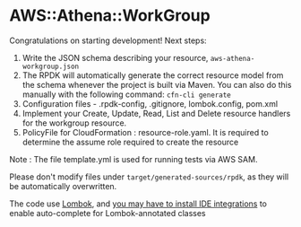 # AWS::Athena::WorkGroup

Congratulations on starting development! Next steps:

1. Write the JSON schema describing your resource, `aws-athena-workgroup.json`
2. The RPDK will automatically generate the correct resource model from the
   schema whenever the project is built via Maven. You can also do this manually
   with the following command: `cfn-cli generate`
3. Configuration files - .rpdk-config, .gitignore, lombok.config, pom.xml
4. Implement your Create, Update, Read, List and Delete resource handlers for the workgroup resource.
5. PolicyFile for CloudFormation : resource-role.yaml. It is required to determine the assume role required to create the resource

Note : The file template.yml is used for running tests via AWS SAM.

Please don't modify files under `target/generated-sources/rpdk`, as they will be
automatically overwritten.

The code use [Lombok](https://projectlombok.org/), and [you may have to install
IDE integrations](https://projectlombok.org/) to enable auto-complete for
Lombok-annotated classes
